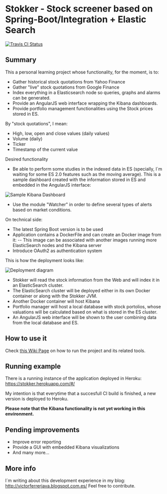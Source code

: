 # Stokker - Stock screener based on Spring-Boot/Integration + Elastic Search 

[![Travis CI Status](https://travis-ci.org/victor-ferrer/stokker.svg?branch=master)](https://travis-ci.org/victor-ferrer/stokker)

## Summary

This a personal learning project whose functionality, for the moment, is to:
- Gather historical stock quotations from Yahoo Finance 
- Gather "live" stock quotations from Google Finance
- Index everything in a Elasticsearch node so queries, graphs and alarms can be generated.
- Provide an AngularJS web interface wrapping the Kibana dashboards.
- Provide portfolio management functionalities using the Stock prices stored in ES.

By "stock quotations", I mean:
- High, low, open and close values (daily values)
- Volume (daily)
- Ticker
- Timestamp of the current value


Desired functionality
- Be able to perform some studies in the indexed data in ES (specially, I´m waiting for some ES 2.0 features such as the moving average). This is a sample dashboard created with the information stored in ES and embedded in the AngularJS interface:

![Sample Kibana Dashboard](https://raw.githubusercontent.com/victor-ferrer/stokker/master/sample%20dashboard.PNG)

- Use the module "Watcher" in order to define several types of alerts based on market conditions.


On technical side:
- The latest Spring Boot version is to be used
- Application contains a DockerFile and can create an Docker image from it:
-- This image can be associated with another images running more ElasticSearch nodes and the Kibana server
- Introduce OAuth2 as authentication system

This is how the deployment looks like:

![Deployment diagram](https://raw.githubusercontent.com/victor-ferrer/stokker/master/deployment_model.PNG)
 
 - Stokker will read the stock information from the Web and will index it in an ElasticSearch cluster.
 - The ElasticSearch cluster will be deployed either in its own Docker container or along with the Stokker JVM.
 - Another Docker container will host Kibana
 - Portfolio manager will host a local database with stock portolios, whose valuations will be calculated based on what is stored in the ES cluster.
 - An AngularJS web interface will be shown to the user combining data from the local database and ES.
 
## How to use it
Check [this Wiki Page](https://github.com/victor-ferrer/stokker/wiki/How-to-run-the-Stokker-services) on how to run the project and its related tools.

## Running example
There is a running instance of the application deployed in Heroku: https://stokker.herokuapp.com/#/

My intention is that everytime that a succesfull CI build is finished, a new version is deployed to Heroku.

**Please note that the Kibana functionality is not yet working in this environment.**

## Pending improvements
- Improve error reporting
- Provide a GUI with embedded Kibana visualizations
- And many more...

## More info
I´m writing about this development experience in my blog: http://victorferrerjava.blogspot.com.es/
Feel free to contribute.


